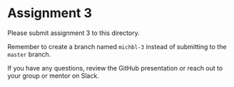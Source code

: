 # Assignment 3

Please submit assignment 3 to this directory.

Remember to create a branch named `michbl-3` 
instead of submitting to the `master` branch.

If you have any questions, review the GitHub presentation or reach
out to your group or mentor on Slack.
